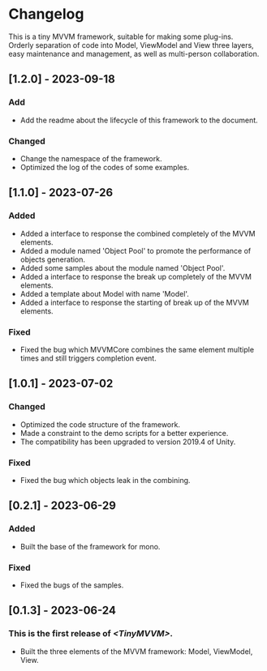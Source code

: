 # Changelog
This is a tiny MVVM framework, suitable for making some plug-ins.
<br>Orderly separation of code into Model, ViewModel and View three layers, easy maintenance and management, as well as multi-person collaboration.

## [1.2.0] - 2023-09-18

### Add
- Add the readme about the lifecycle of this framework to the document.

### Changed
- Change the namespace of the framework.
- Optimized the log of the codes of some examples.

## [1.1.0] - 2023-07-26

### Added
- Added a interface to response the combined completely of the MVVM elements.
- Added a module named 'Object Pool' to promote the performance of objects generation.
- Added some samples about the module named 'Object Pool'.
- Added a interface to response the break up completely of the MVVM elements.
- Added a template about Model with name 'Model'.
- Added a interface to response the starting of break up of the MVVM elements.

### Fixed
- Fixed the bug which MVVMCore combines the same element multiple times and still triggers completion event.

## [1.0.1] - 2023-07-02

### Changed
- Optimized the code structure of the framework. 
- Made a constraint to the demo scripts for a better experience.
- The compatibility has been upgraded to version 2019.4 of Unity.
### Fixed
- Fixed the bug which objects leak in the combining.

## [0.2.1] - 2023-06-29

### Added
- Built the base of the framework for mono.
### Fixed
- Fixed the bugs of the samples.

## [0.1.3] - 2023-06-24

### This is the first release of *\<TinyMVVM\>*.

- Built the three elements of the MVVM framework: Model, ViewModel, View.